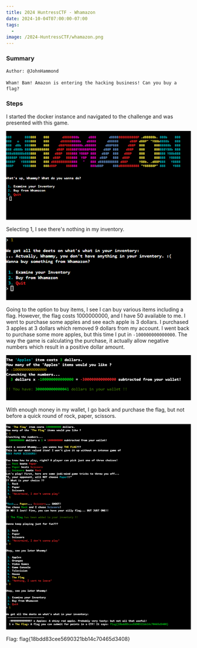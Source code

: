 ```yaml
---
title: 2024 HuntressCTF - Whamazon
date: 2024-10-04T07:00:00-07:00
tags:
  - 
image: /2024-HuntressCTF/whamazon.png
---
```


### Summary
```
Author: @JohnHammond

Wham! Bam! Amazon is entering the hacking business! Can you buy a flag?
```

### Steps

I started the docker instance and navigated to the challenge and was presented with this game.

![](/static/2024-HuntressCTF/w1.png)


Selecting 1, I see there's nothing in my inventory. 

![](/static/2024-HuntressCTF/w2.png)

Going to the option to buy items, I see I can buy various items including a flag.  However, the flag costs 1000000000, and I have 50 available to me.  I went to purchase some apples and see each apple is 3 dollars.  I purchased 3 apples at 3 dollars which removed 9 dollars from my account. I went back to purchase some more apples, but this time I put in `-100000000000000`.  The way the game is calculating the purchase, it actually allow negative numbers which result in a positive dollar amount. 

![](/static/2024-HuntressCTF/w3.png)

With enough money in my wallet, I go back and purchase the flag, but not before a quick round of rock, paper, scissors. 

![](/static/2024-HuntressCTF/w4.png)

Flag: flag{18bdd83cee5690321bb14c70465d3408}